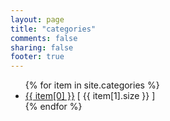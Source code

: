 ```yaml
---
layout: page
title: "categories"
comments: false
sharing: false
footer: true
---
```

<ul>
{% for item in site.categories %}
    <li><a href="/blog/categories/{{ item[0] }}/">{{ item[0] }}</a> [ {{ item[1].size }} ]</li>
{% endfor %}
</ul>

